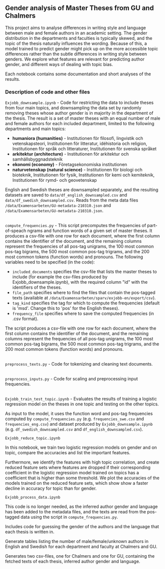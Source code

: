 ## Gender analysis of Master Theses from GU and Chalmers
This project aims to analyse differences in writing style and language between male and female authors in an academic setting.
The gender distribution in the departments and faculties is typically skewed, and the topic of the thesis naturally influences the wording.
Because of this, a model trained to predict gender might pick up on the more accessible topic differences rather than the subtle differences 
in writing style between genders. We explore what features are relevant for predicting author gender, and different ways of dealing with topic bias. 

Each notebook contains some documentation and short analyses of the results. 

### Description of code and other files

```Exjobb_downsample.ipynb``` - Code for restricting the data to include theses from four main topics, and downsampling the data set by randomly removing theses whose author gender is in majority in the department of the thesis.
The result is a set of master theses with an equal number of male and female authors for each included department, limited to the following departments and main topics:

* **humaniora (humanities)**  - Institutionen för filosofi, lingvistik och vetenskapsteori, Institutionen för litteratur, idéhistoria och religion, Institutionen för språk och litteraturer, Institutionen för svenska språket
* **arkitektur (architecture)**  - Institutionen för arkitektur och samhällsbyggnadsteknik
* **ekonomi (economy)** - Företagsekonomiska institutionen
* **naturvetenskap (natural science)** - Institutionen för biologi och bioteknik, Institutionen för fysik, Institutionen för kemi och kemiteknik, Institutionen för rymd- och geovetenskap

English and Swedish theses are downsampled separately, and the resulting datasets are saved to ```data/df_english_downsampled.csv``` and ```data/df_swedish_downsampled.csv```.
Reads from the meta data files ```/data/Examensarbeten/GU-metadata-210310.json``` and ```/data/Examensarbeten/GU-metadata-210310.json```.

\
```compute_frequencies.py``` -  This script precomputes the frequencies of part-of-speach ngrams and function words of a given set of master theses.
It produces a csv-file with one row for each document, where the first column contains the identifier of the document, and the remaining columns represent the frequencies of all pos-tag unigrams, the 100 most common pos-tag bigrams, the 500 most common pos-tag trigrams, and the 200 most common tokens (function words) and pronouns. The following variables need to be specified (in the code):
-    ```included_documents``` specifies the csv-file that lists the master theses to include (for example the csv-files produced by Exjobb_downsample.ipynb), with the required column "id" with the identifiers of the theses.
-    ```file_path``` specifies where to find the files that contain the pos-tagged texts (available at ```/data/Examensarbeten/sparv/exjobb-en/export/csv```).
-    ```tag_kind``` specifies the tag for which to compute the frequencies (default is 'msd'. Change this to 'pos' for the English theses).
-    ```frequency_file``` specifies where to save the computed frequencies (in .csv format).
 
 The script produces a csv-file with one row for each document, where the first column
 contains the identifier of the document, and the remaining columns represent the frequencies of all pos-tag unigrams, 
 the 100 most common pos-tag bigrams, the 500 most common pos-tag trigrams, and the 200 most common tokens (function words) and pronouns.
 
 \
```preprocess_texts.py``` - Code for tokenizing and cleaning text documents.

\
```preprocess_inputs.py``` - Code for scaling and preprocessing input frequencies.

\
```Exjobb_train_test_topic.ipynb``` - Evaluates the results of training a logistic regression model on the theses in one topic and testing on the other topics.


As input to the model, it uses the function word and pos-tag frequencies computed by ```compute_frequencies.py``` (e.g. ```frequencies_swe.csv``` and ```frequencies_eng.csv```) and dataset produced by ```Exjobb_downsample.ipynb``` 
(e.g. ```df_swedish_downsampled.csv``` and ```df_english_downsampled.csv```).


```Exjobb_reduce_topic.ipynb``` 

In this notebook, we train two logistic regression models on gender and on topic, compare the accuracies and list the important features. 

Furthermore, we identify the features with high topic correlation, and create reduced feature sets where features are dropped if their corresponding coefficient in the logistic regression model trained on topics has a coefficient that is higher than some threshold.
We plot the accuracies of the models trained on the reduced feature sets, which show show a faster decline in accuracy for topic than for gender.

```Exjobb_process_data.ipynb```

This code is no longer needed, as the inferred author gender and language has been added to the metadata files, and the texts are read from the pos-tagged data using the script in ```compute_frequencies.py```.

Includes code for guessing the gender of the authors and the language that each thesis is written in.

Generate tables listing the number of male/female/unknown authors in English and Swedish for each department and faculty at Chalmers and GU.

Generates two csv-files, one for Chalmers and one for GU, containing the fetched texts of each thesis, inferred author gender and language. 


